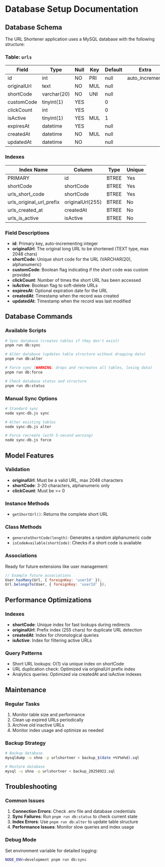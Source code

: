 # Database Setup Documentation

## Database Schema

The URL Shortener application uses a MySQL database with the following structure:

### Table: `urls`

| Field | Type | Null | Key | Default | Extra |
|-------|------|------|-----|---------|-------|
| id | int | NO | PRI | null | auto_increment |
| originalUrl | text | NO | MUL | null | |
| shortCode | varchar(20) | NO | UNI | null | |
| customCode | tinyint(1) | YES | | 0 | |
| clickCount | int | YES | | 0 | |
| isActive | tinyint(1) | YES | MUL | 1 | |
| expiresAt | datetime | YES | | null | |
| createdAt | datetime | NO | MUL | null | |
| updatedAt | datetime | NO | | null | |

### Indexes

| Index Name | Column | Type | Unique |
|------------|--------|------|--------|
| PRIMARY | id | BTREE | Yes |
| shortCode | shortCode | BTREE | Yes |
| urls_short_code | shortCode | BTREE | Yes |
| urls_original_url_prefix | originalUrl(255) | BTREE | No |
| urls_created_at | createdAt | BTREE | No |
| urls_is_active | isActive | BTREE | No |

### Field Descriptions

- **id**: Primary key, auto-incrementing integer
- **originalUrl**: The original long URL to be shortened (TEXT type, max 2048 chars)
- **shortCode**: Unique short code for the URL (VARCHAR(20), alphanumeric)
- **customCode**: Boolean flag indicating if the short code was custom provided
- **clickCount**: Number of times the short URL has been accessed
- **isActive**: Boolean flag to soft-delete URLs
- **expiresAt**: Optional expiration date for the URL
- **createdAt**: Timestamp when the record was created
- **updatedAt**: Timestamp when the record was last modified

## Database Commands

### Available Scripts

```bash
# Sync database (creates tables if they don't exist)
pnpm run db:sync

# Alter database (updates table structure without dropping data)
pnpm run db:alter

# Force sync (WARNING: drops and recreates all tables, losing data)
pnpm run db:force

# Check database status and structure
pnpm run db:status
```

### Manual Sync Options

```bash
# Standard sync
node sync-db.js sync

# Alter existing tables
node sync-db.js alter

# Force recreate (with 5-second warning)
node sync-db.js force
```

## Model Features

### Validation
- **originalUrl**: Must be a valid URL, max 2048 characters
- **shortCode**: 3-20 characters, alphanumeric only
- **clickCount**: Must be >= 0

### Instance Methods
- `getShortUrl()`: Returns the complete short URL

### Class Methods
- `generateShortCode(length)`: Generates a random alphanumeric code
- `isCodeAvailable(shortCode)`: Checks if a short code is available

### Associations
Ready for future extensions like user management:
```javascript
// Example future associations
User.hasMany(Url, { foreignKey: 'userId' });
Url.belongsTo(User, { foreignKey: 'userId' });
```

## Performance Optimizations

### Indexes
- **shortCode**: Unique index for fast lookups during redirects
- **originalUrl**: Prefix index (255 chars) for duplicate URL detection
- **createdAt**: Index for chronological queries
- **isActive**: Index for filtering active URLs

### Query Patterns
- Short URL lookups: O(1) via unique index on shortCode
- URL duplication check: Optimized via originalUrl prefix index
- Analytics queries: Optimized via createdAt and isActive indexes

## Maintenance

### Regular Tasks
1. Monitor table size and performance
2. Clean up expired URLs periodically
3. Archive old inactive URLs
4. Monitor index usage and optimize as needed

### Backup Strategy
```bash
# Backup database
mysqldump -u shno -p urlshortner > backup_$(date +%Y%m%d).sql

# Restore database
mysql -u shno -p urlshortner < backup_20250922.sql
```

## Troubleshooting

### Common Issues

1. **Connection Errors**: Check .env file and database credentials
2. **Sync Failures**: Run `pnpm run db:status` to check current state
3. **Index Errors**: Use `pnpm run db:alter` to update table structure
4. **Performance Issues**: Monitor slow queries and index usage

### Debug Mode
Set environment variable for detailed logging:
```bash
NODE_ENV=development pnpm run db:sync
```
